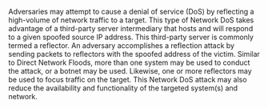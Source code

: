 Adversaries may attempt to cause a denial of service (DoS) by reflecting a high-volume of network traffic to a target. This type of Network DoS takes advantage of a third-party server intermediary that hosts and will respond to a given spoofed source IP address. This third-party server is commonly termed a reflector. An adversary accomplishes a reflection attack by sending packets to reflectors with the spoofed address of the victim. Similar to Direct Network Floods, more than one system may be used to conduct the attack, or a botnet may be used. Likewise, one or more reflectors may be used to focus traffic on the target. This Network DoS attack may also reduce the availability and functionality of the targeted system(s) and network.